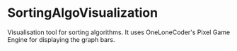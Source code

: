 # SortingAlgoVisualization
Visualisation tool for sorting algorithms.
It uses OneLoneCoder's Pixel Game Engine for displaying
the graph bars.
